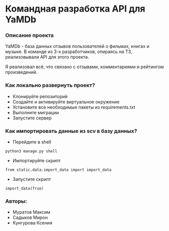 # Командная разработка API для YaMDb

### Описание проекта
YaMDb - база данных отзывов пользователей о фильмах, книгах и музыке. В команде из 3-х разработчиков, опираясь на ТЗ, реализовывали API для этого проекта.

Я реализовал всё, что связано с отзывами, комментариями и рейтингом произведений.

### Как локально развернуть проект?
- Клонируйте репозиторий
- Создайте и активируйте виртуальное окружение
- Установите все необходимые пакеты из requirements.txt
- Выполните миграции
- Запустите сервер

### Как импортировать данные из scv в базу данных?

- Перейдите в shell
```
python3 manage.py shell
```

- Импортируйте скрипт
```
from static.data.import_data import import_data
```

- Запустите скрипт
```
import_data(True)
```

### Авторы:

- Муратов Максим
- Садыков Мирон
- Кунгурова Ксения
